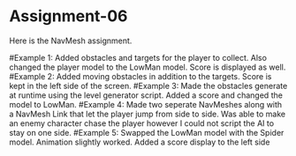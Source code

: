 # Assignment-06
 
 Here is the NavMesh assignment.
 
 #Example 1: Added obstacles and targets for the player to collect. Also changed the player model to the LowMan model. Score is displayed as well.
 #Example 2: Added moving obstacles in addition to the targets. Score is kept in the left side of the screen. 
 #Example 3: Made the obstacles generate at runtime using the level generator script. Added a score and changed the model to LowMan.
 #Example 4: Made two seperate NavMeshes along with a NavMesh Link that let the player jump from side to side. Was able to make an enemy character chase the player however I could not script the AI to stay on one side.
 #Example 5: Swapped the LowMan model with the Spider model. Animation slightly worked. Added a score display to the left side
